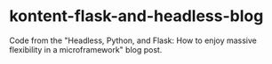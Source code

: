 # kontent-flask-and-headless-blog
Code from the "Headless, Python, and Flask: How to enjoy massive flexibility in a microframework" blog post.
